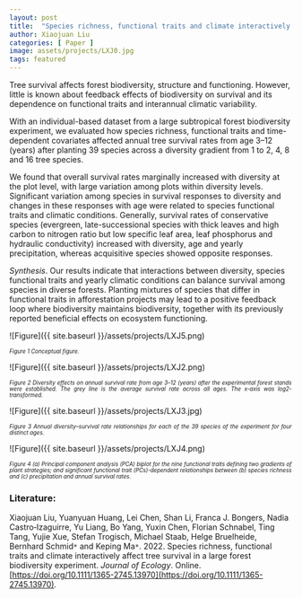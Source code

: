 ```yaml
---
layout: post
title:  "Species richness, functional traits and climate interactively affect tree survival in a large forest biodiversity experiment"
author: Xiaojuan Liu
categories: [ Paper ]
image: assets/projects/LXJ0.jpg
tags: featured
---
```

Tree survival affects forest biodiversity, structure and functioning. However, little is known about feedback effects of biodiversity on survival and its dependence on functional traits and interannual climatic variability.

With an individual-based dataset from a large subtropical forest biodiversity experiment, we evaluated how species richness, functional traits and time-dependent covariates affected annual tree survival rates from age 3–12 (years) after planting 39 species across a diversity gradient from 1 to 2, 4, 8 and 16 tree species.

We found that overall survival rates marginally increased with diversity at the plot level, with large variation among plots within diversity levels. Significant variation among species in survival responses to diversity and changes in these responses with age were related to species functional traits and climatic conditions. Generally, survival rates of conservative species (evergreen, late-successional species with thick leaves and high carbon to nitrogen ratio but low specific leaf area, leaf phosphorus and hydraulic conductivity) increased with diversity, age and yearly precipitation, whereas acquisitive species showed opposite responses.

*Synthesis*. Our results indicate that interactions between diversity, species functional traits and yearly climatic conditions can balance survival among species in diverse forests. Planting mixtures of species that differ in functional traits in afforestation projects may lead to a positive feedback loop where biodiversity maintains biodiversity, together with its previously reported beneficial effects on ecosystem functioning.<br>

![Figure]({{ site.baseurl }}/assets/projects/LXJ5.png)
<p style='text-align: justify;' ><span style="font-style: italic; font-size:70%">Figure 1 Conceptual figure.
</span></p>
![Figure]({{ site.baseurl }}/assets/projects/LXJ2.png)
<p style='text-align: justify;' ><span style="font-style: italic; font-size:70%">Figure 2 Diversity effects on annual survival rate from age 3–12 (years) after the experimental forest stands were established. The grey line is the average survival rate across all ages. The x-axis was log2-transformed.
</span></p>
![Figure]({{ site.baseurl }}/assets/projects/LXJ3.jpg)
<p style='text-align: justify;' ><span style="font-style: italic; font-size:70%">Figure 3 Annual diversity–survival rate relationships for each of the 39 species of the experiment for four distinct ages.
</span></p>
![Figure]({{ site.baseurl }}/assets/projects/LXJ4.png)
<p style='text-align: justify;' ><span style="font-style: italic; font-size:70%">Figure 4 (a) Principal component analysis (PCA) biplot for the nine functional traits defining two gradients of plant strategies; and significant functional trait (PCs)-dependent relationships between (b) species richness and (c) precipitation and annual survival rates. 
</span></p>

### Literature:
Xiaojuan Liu, Yuanyuan Huang, Lei Chen, Shan Li, Franca J. Bongers, Nadia Castro‐Izaguirre, Yu Liang, Bo Yang, Yuxin Chen, Florian Schnabel, Ting Tang, Yujie Xue, Stefan Trogisch, Michael Staab, Helge Bruelheide, Bernhard Schmid<code>&ast;</code> and Keping Ma<code>&ast;</code>. 2022. Species richness, functional traits and climate interactively affect tree survival in a large forest biodiversity experiment. *Journal of Ecology*. Online. [https://doi.org/10.1111/1365-2745.13970](https://doi.org/10.1111/1365-2745.13970).
